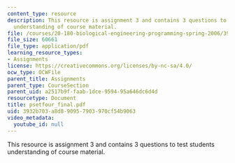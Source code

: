 ```yaml
---
content_type: resource
description: This resource is assignment 3 and contains 3 questions to test students
  understanding of course material.
file: /courses/20-180-biological-engineering-programming-spring-2006/3932b703a8d890957903970cf54b9063_psetfour_final.pdf
file_size: 60661
file_type: application/pdf
learning_resource_types:
- Assignments
license: https://creativecommons.org/licenses/by-nc-sa/4.0/
ocw_type: OCWFile
parent_title: Assignments
parent_type: CourseSection
parent_uid: a2517b9f-faab-1dce-9594-95a646dc6d4d
resourcetype: Document
title: psetfour_final.pdf
uid: 3932b703-a8d8-9095-7903-970cf54b9063
video_metadata:
  youtube_id: null
---
```

This resource is assignment 3 and contains 3 questions to test students understanding of course material.